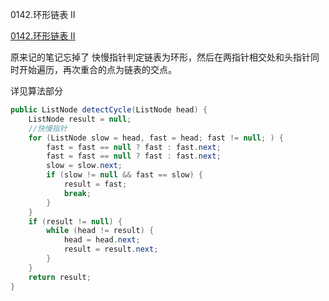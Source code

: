 0142.环形链表 II

[0142.环形链表 II
](https://leetcode-cn.com/problems/linked-list-cycle-ii/)

原来记的笔记忘掉了
快慢指针判定链表为环形，然后在两指针相交处和头指针同时开始遍历，再次重合的点为链表的交点。

详见算法部分

```java
public ListNode detectCycle(ListNode head) {
    ListNode result = null;
    //快慢指针
    for (ListNode slow = head, fast = head; fast != null; ) {
        fast = fast == null ? fast : fast.next;
        fast = fast == null ? fast : fast.next;
        slow = slow.next;
        if (slow != null && fast == slow) {
            result = fast;
            break;
        }
    }
    if (result != null) {
        while (head != result) {
            head = head.next;
            result = result.next;
        }
    }
    return result;
}
```
